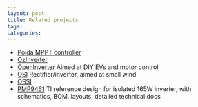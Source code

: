 ```yaml
---
layout: post
title: Related projects
tags: 
categories: 
---
```


* [Poida MPPT controller](https://www.thebackshed.com/forum/ViewTopic.php?FID=4&TID=12027)
* [OzInverter](https://www.bryanhorology.com/ozinverter.php)
* [OpenInverter](https://openinverter.org/wiki/Main_Page) Aimed at DIY EVs and motor control
* [OSI](https://gitlab.com/windempowerment/open-source-inverter) Rectifier/inverter, aimed at small wind
* [OSSI](https://github.com/transistorgrab/OSSI)
* [PMP9461](https://www.ti.com/tool/PMP9461) TI reference design for isolated 165W inverter, with schematics, BOM, layouts, detailed technical docs